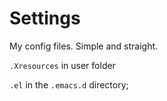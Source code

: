 # Settings
My config files. Simple and straight.

`.Xresources` in user folder

`.el` in the `.emacs.d` directory;